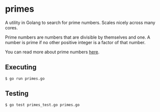 # primes
A utility in Golang to search for prime numbers. Scales nicely across many cores.

Prime numbers are numbers that are divisible by themselves and one. A number is
prime if no other positive integer is a factor of that number.

You can read more about prime numbers [here](https://en.wikipedia.org/wiki/Prime_number).

## Executing
```
$ go run primes.go
```

## Testing
```
$ go test primes_test.go primes.go
```
